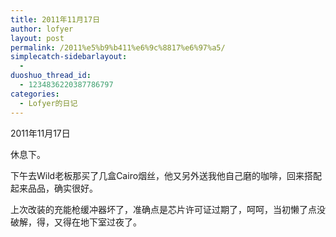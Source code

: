 ```yaml
---
title: 2011年11月17日
author: lofyer
layout: post
permalink: /2011%e5%b9%b411%e6%9c%8817%e6%97%a5/
simplecatch-sidebarlayout:
  - 
duoshuo_thread_id:
  - 1234836220387786797
categories:
  - Lofyer的日记
---
```

2011年11月17日

休息下。

下午去Wild老板那买了几盒Cairo烟丝，他又另外送我他自己磨的咖啡，回来搭配起来品品，确实很好。

上次改装的充能枪缓冲器坏了，准确点是芯片许可证过期了，呵呵，当初懒了点没破解，得，又得在地下室过夜了。